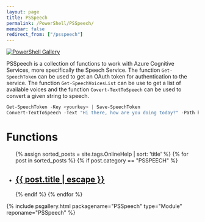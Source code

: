 ```yaml
---
layout: page
title: PSSpeech
permalink: /PowerShell/PSSpeech/
menubar: false
redirect_from: ["/psspeech"]
---
```


[![PowerShell Gallery](https://img.shields.io/powershellgallery/dt/psspeech.svg)](https://www.powershellgallery.com/packages/psspeech)

PSSpeech is a collection of functions to work with Azure Cognitive Services, more specifically the Speech Service. The function  `Get-SpeechToken` can be used to get an OAuth token for authentication to the service. The function `Get-SpeechVoicesList` can be use to get a list of available voices and the function `Covert-TextToSpeech` can be used to convert a given string to speech.

```powershell
Get-SpeechToken -Key <yourkey> | Save-SpeechToken
Convert-TextToSpeech -Text "Hi there, how are you doing today?" -Path hithere.mp3
```


# Functions
<div class="home">
  <ul class="script-list">
    {% assign sorted_posts = site.tags.OnlineHelp | sort: 'title' %}
    {% for post in sorted_posts %}
    {% if post.category == "PSSPEECH" %}
      <li>
        <h2>
          <a class="post-link" href="{{ post.url | prepend: site.baseurl }}">{{ post.title | escape }}</a>
        </h2>
      </li>
    {% endif %}
    {% endfor %}
  </ul>
</div>

{% include psgallery.html packagename="PSSpeech" type="Module" reponame="PSSpeech" %}

